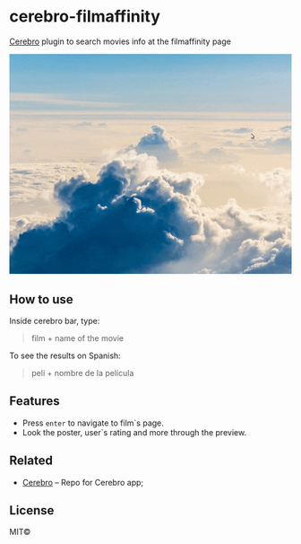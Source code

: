 # cerebro-filmaffinity

[Cerebro](http://www.cerebroapp.com) plugin to search movies info at the filmaffinity page

![](screenshot.gif)


## How to use
Inside cerebro bar, type:

>film + name of the movie 

To see the results on Spanish:

>peli + nombre de la película

## Features

* Press `enter` to navigate to film`s page.
* Look the poster, user`s rating and more through the preview.

## Related

* [Cerebro](http://github.com/KELiON/cerebro) – Repo for Cerebro app;

## License
MIT©